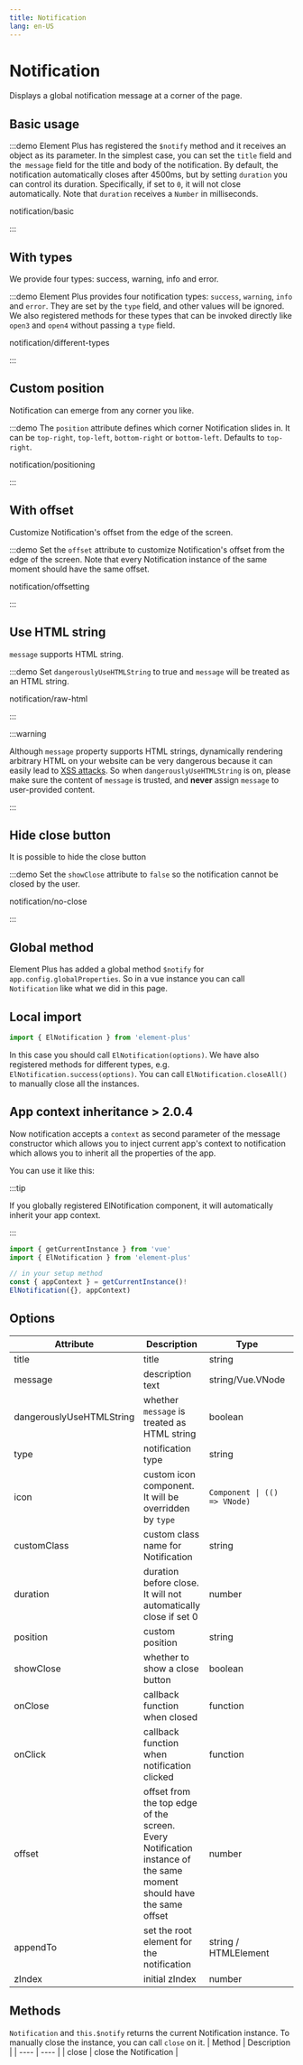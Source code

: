 ```yaml
---
title: Notification
lang: en-US
---
```


# Notification

Displays a global notification message at a corner of the page.

## Basic usage

:::demo Element Plus has registered the `$notify` method and it receives an object as its parameter. In the simplest case, you can set the `title` field and the` message` field for the title and body of the notification. By default, the notification automatically closes after 4500ms, but by setting `duration` you can control its duration. Specifically, if set to `0`, it will not close automatically. Note that `duration` receives a `Number` in milliseconds.

notification/basic

:::

## With types

We provide four types: success, warning, info and error.

:::demo Element Plus provides four notification types: `success`, `warning`, `info` and `error`. They are set by the `type` field, and other values will be ignored. We also registered methods for these types that can be invoked directly like `open3` and `open4` without passing a `type` field.

notification/different-types

:::

## Custom position

Notification can emerge from any corner you like.

:::demo The `position` attribute defines which corner Notification slides in. It can be `top-right`, `top-left`, `bottom-right` or `bottom-left`. Defaults to `top-right`.

notification/positioning

:::

## With offset

Customize Notification's offset from the edge of the screen.

:::demo Set the `offset` attribute to customize Notification's offset from the edge of the screen. Note that every Notification instance of the same moment should have the same offset.

notification/offsetting

:::

## Use HTML string

`message` supports HTML string.

:::demo Set `dangerouslyUseHTMLString` to true and `message` will be treated as an HTML string.

notification/raw-html

:::

:::warning

Although `message` property supports HTML strings, dynamically rendering arbitrary HTML on your website can be very dangerous because it can easily lead to [XSS attacks](https://en.wikipedia.org/wiki/Cross-site_scripting). So when `dangerouslyUseHTMLString` is on, please make sure the content of `message` is trusted, and **never** assign `message` to user-provided content.

:::

## Hide close button

It is possible to hide the close button

:::demo Set the `showClose` attribute to `false` so the notification cannot be closed by the user.

notification/no-close

:::

## Global method

Element Plus has added a global method `$notify` for `app.config.globalProperties`. So in a vue instance you can call `Notification` like what we did in this page.

## Local import

```javascript
import { ElNotification } from 'element-plus'
```

In this case you should call `ElNotification(options)`. We have also registered methods for different types, e.g. `ElNotification.success(options)`. You can call `ElNotification.closeAll()` to manually close all the instances.

## App context inheritance <el-tag>> 2.0.4</el-tag>

Now notification accepts a `context` as second parameter of the message constructor which allows you to inject current app's context to notification which allows you to inherit all the properties of the app.

You can use it like this:

:::tip

If you globally registered ElNotification component, it will automatically inherit your app context.

:::

```ts
import { getCurrentInstance } from 'vue'
import { ElNotification } from 'element-plus'

// in your setup method
const { appContext } = getCurrentInstance()!
ElNotification({}, appContext)
```

## Options

| Attribute                | Description                                                                                                        | Type                         | Accepted Values                             | Default       |
| ------------------------ | ------------------------------------------------------------------------------------------------------------------ | ---------------------------- | ------------------------------------------- | ------------- |
| title                    | title                                                                                                              | string                       | —                                           | —             |
| message                  | description text                                                                                                   | string/Vue.VNode             | —                                           | —             |
| dangerouslyUseHTMLString | whether `message` is treated as HTML string                                                                        | boolean                      | —                                           | false         |
| type                     | notification type                                                                                                  | string                       | success/warning/info/error                  | —             |
| icon                     | custom icon component. It will be overridden by `type`                                                             | `Component \| (() => VNode)` | —                                           | —             |
| customClass              | custom class name for Notification                                                                                 | string                       | —                                           | —             |
| duration                 | duration before close. It will not automatically close if set 0                                                    | number                       | —                                           | 4500          |
| position                 | custom position                                                                                                    | string                       | top-right/top-left/bottom-right/bottom-left | top-right     |
| showClose                | whether to show a close button                                                                                     | boolean                      | —                                           | true          |
| onClose                  | callback function when closed                                                                                      | function                     | —                                           | —             |
| onClick                  | callback function when notification clicked                                                                        | function                     | —                                           | —             |
| offset                   | offset from the top edge of the screen. Every Notification instance of the same moment should have the same offset | number                       | —                                           | 0             |
| appendTo                 | set the root element for the notification                                                                          | string / HTMLElement         | -                                           | document.body |
| zIndex                   | initial zIndex                                                                                                     | number                       | -                                           | 0             |

## Methods

`Notification` and `this.$notify` returns the current Notification instance. To manually close the instance, you can call `close` on it.
| Method | Description |
| ---- | ---- |
| close | close the Notification |
